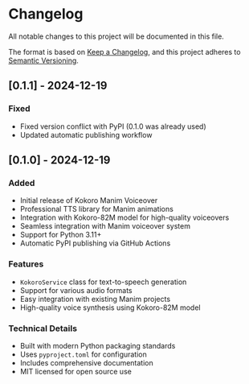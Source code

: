 # Changelog

All notable changes to this project will be documented in this file.

The format is based on [Keep a Changelog](https://keepachangelog.com/en/1.0.0/),
and this project adheres to [Semantic Versioning](https://semver.org/spec/v2.0.0.html).

## [0.1.1] - 2024-12-19

### Fixed
- Fixed version conflict with PyPI (0.1.0 was already used)
- Updated automatic publishing workflow

## [0.1.0] - 2024-12-19

### Added
- Initial release of Kokoro Manim Voiceover
- Professional TTS library for Manim animations
- Integration with Kokoro-82M model for high-quality voiceovers
- Seamless integration with Manim voiceover system
- Support for Python 3.11+
- Automatic PyPI publishing via GitHub Actions

### Features
- `KokoroService` class for text-to-speech generation
- Support for various audio formats
- Easy integration with existing Manim projects
- High-quality voice synthesis using Kokoro-82M model

### Technical Details
- Built with modern Python packaging standards
- Uses `pyproject.toml` for configuration
- Includes comprehensive documentation
- MIT licensed for open source use
